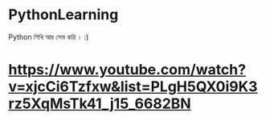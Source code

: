 # PythonLearning
Python শিখি আর সেভ করি । :) 
# https://www.youtube.com/watch?v=xjcCi6Tzfxw&list=PLgH5QX0i9K3rz5XqMsTk41_j15_6682BN
